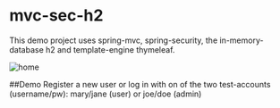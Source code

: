 # mvc-sec-h2
This demo project uses spring-mvc, spring-security, the in-memory-database h2 and template-engine thymeleaf.

![home](https://user-images.githubusercontent.com/26798159/40691610-2112d592-63ad-11e8-9532-5c8bae9609b7.png)

##Demo
Register a new user or log in with on of the two test-accounts (username/pw): mary/jane (user) or joe/doe (admin)